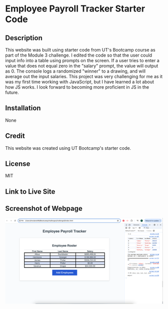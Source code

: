# Employee Payroll Tracker Starter Code
 
 ## Description

 This website was built using starter code from UT's Bootcamp course as part of the Module 3 challenge. I edited the code so that the user could input info into a table using prompts on the screen. If a user tries to enter a value that does not equal zero in the "salary" prompt, the value will output as 0. The console logs a randomized "winner" to a drawing, and will average out the input salaries. This project was very challenging for me as it was my first time working with JavaScript, but I have learned a lot about how JS works. I look forward to becoming more proficient in JS in the future.
 
 ## Installation

 None
 
 ## Credit

This website was created using UT Bootcamp's starter code.
 
 ## License
 
 MIT

 ## Link to Live Site

 ## Screenshot of Webpage

 ![Employee Payroll Tracker](./assets2/images/screenshot.png)

